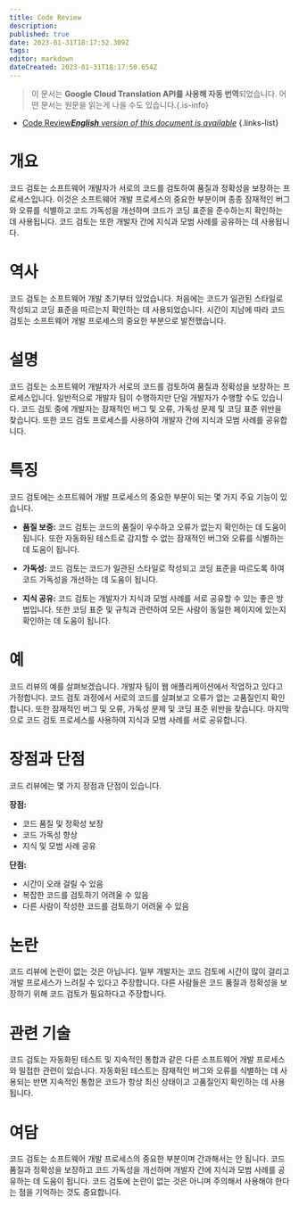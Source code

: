 ```yaml
---
title: Code Review
description: 
published: true
date: 2023-01-31T18:17:52.309Z
tags: 
editor: markdown
dateCreated: 2023-01-31T18:17:50.654Z
---
```


> 이 문서는 **Google Cloud Translation API를 사용해 자동 번역**되었습니다.
어떤 문서는 원문을 읽는게 나을 수도 있습니다.{.is-info}

- [Code Review***English** version of this document is available*](/en/Knowledge-base/Dictionary/code-review)
{.links-list}


# 개요
코드 검토는 소프트웨어 개발자가 서로의 코드를 검토하여 품질과 정확성을 보장하는 프로세스입니다. 이것은 소프트웨어 개발 프로세스의 중요한 부분이며 종종 잠재적인 버그와 오류를 식별하고 코드 가독성을 개선하며 코드가 코딩 표준을 준수하는지 확인하는 데 사용됩니다. 코드 검토는 또한 개발자 간에 지식과 모범 사례를 공유하는 데 사용됩니다.

# 역사
코드 검토는 소프트웨어 개발 초기부터 있었습니다. 처음에는 코드가 일관된 스타일로 작성되고 코딩 표준을 따르는지 확인하는 데 사용되었습니다. 시간이 지남에 따라 코드 검토는 소프트웨어 개발 프로세스의 중요한 부분으로 발전했습니다.

# 설명
코드 검토는 소프트웨어 개발자가 서로의 코드를 검토하여 품질과 정확성을 보장하는 프로세스입니다. 일반적으로 개발자 팀이 수행하지만 단일 개발자가 수행할 수도 있습니다. 코드 검토 중에 개발자는 잠재적인 버그 및 오류, 가독성 문제 및 코딩 표준 위반을 찾습니다. 또한 코드 검토 프로세스를 사용하여 개발자 간에 지식과 모범 사례를 공유합니다.

# 특징
코드 검토에는 소프트웨어 개발 프로세스의 중요한 부분이 되는 몇 가지 주요 기능이 있습니다.

- **품질 보증:** 코드 검토는 코드의 품질이 우수하고 오류가 없는지 확인하는 데 도움이 됩니다. 또한 자동화된 테스트로 감지할 수 없는 잠재적인 버그와 오류를 식별하는 데 도움이 됩니다.

- **가독성:** 코드 검토는 코드가 일관된 스타일로 작성되고 코딩 표준을 따르도록 하여 코드 가독성을 개선하는 데 도움이 됩니다.

- **지식 공유:** 코드 검토는 개발자가 지식과 모범 사례를 서로 공유할 수 있는 좋은 방법입니다. 또한 코딩 표준 및 규칙과 관련하여 모든 사람이 동일한 페이지에 있는지 확인하는 데 도움이 됩니다.

# 예
코드 리뷰의 예를 살펴보겠습니다. 개발자 팀이 웹 애플리케이션에서 작업하고 있다고 가정합니다. 코드 검토 과정에서 서로의 코드를 살펴보고 오류가 없는 고품질인지 확인합니다. 또한 잠재적인 버그 및 오류, 가독성 문제 및 코딩 표준 위반을 찾습니다. 마지막으로 코드 검토 프로세스를 사용하여 지식과 모범 사례를 서로 공유합니다.

# 장점과 단점
코드 리뷰에는 몇 가지 장점과 단점이 있습니다.

**장점:**
- 코드 품질 및 정확성 보장
- 코드 가독성 향상
- 지식 및 모범 사례 공유

**단점:**
- 시간이 오래 걸릴 수 있음
- 복잡한 코드를 검토하기 어려울 수 있음
- 다른 사람이 작성한 코드를 검토하기 어려울 수 있음

# 논란
코드 리뷰에 논란이 없는 것은 아닙니다. 일부 개발자는 코드 검토에 시간이 많이 걸리고 개발 프로세스가 느려질 수 있다고 주장합니다. 다른 사람들은 코드 품질과 정확성을 보장하기 위해 코드 검토가 필요하다고 주장합니다.

# 관련 기술
코드 검토는 자동화된 테스트 및 지속적인 통합과 같은 다른 소프트웨어 개발 프로세스와 밀접한 관련이 있습니다. 자동화된 테스트는 잠재적인 버그와 오류를 식별하는 데 사용되는 반면 지속적인 통합은 코드가 항상 최신 상태이고 고품질인지 확인하는 데 사용됩니다.

# 여담
코드 검토는 소프트웨어 개발 프로세스의 중요한 부분이며 간과해서는 안 됩니다. 코드 품질과 정확성을 보장하고 코드 가독성을 개선하며 개발자 간에 지식과 모범 사례를 공유하는 데 도움이 됩니다. 코드 검토에 논란이 없는 것은 아니며 주의해서 사용해야 한다는 점을 기억하는 것도 중요합니다.